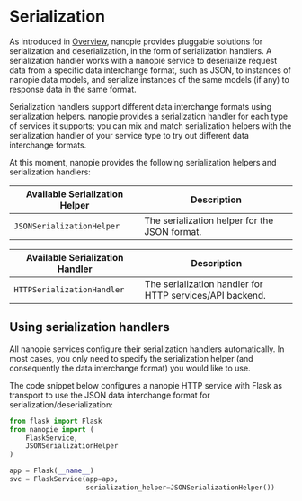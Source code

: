 # Serialization

As introduced in [Overview](/overview), nanopie provides pluggable solutions
for serialization and deserialization, in the form of serialization handlers.
A serialization handler works with a nanopie service to deserialize request
data from a specific data interchange format, such as JSON, to instances
of nanopie data models, and serialize instances of the same models (if any)
to response data in the same format.

Serialization handlers support different data interchange formats
using serialization helpers. nanopie provides a serialization handler for
each type of services it supports; you can mix and match serialization
helpers with the serialization handler of your service type to try out
different data interchange formats.

At this moment, nanopie provides the following serialization helpers and
serialization handlers:

Available Serialization Helper | Description
------------- | -------------
`JSONSerializationHelper` | The serialization helper for the JSON format.

Available Serialization Handler | Description
------------- | -------------
`HTTPSerializationHandler` | The serialization handler for HTTP services/API backend.

## Using serialization handlers

All nanopie services configure their serialization handlers automatically.
In most cases, you only need to specify the serialization helper (and
consequently the data interchange format) you would like to use.

The code snippet below configures a nanopie HTTP service with Flask as transport to use the JSON data interchange format for serialization/deserialization:

```python
from flask import Flask
from nanopie import (
    FlaskService,
    JSONSerializationHelper
)

app = Flask(__name__)
svc = FlaskService(app=app,
                   serialization_helper=JSONSerializationHelper())
```